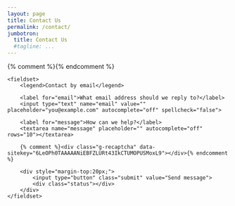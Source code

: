 ```yaml
---
layout: page
title: Contact Us
permalink: /contact/
jumbotron: 
  title: Contact Us
  #tagline: ...
---
```


<form id="frmContact" class="cerb-form" action="javascript:;" method="POST" onsubmit="return false;">
	{% comment %}<input type="hidden" name="g-recaptcha-response" value="">{% endcomment %}
	
	<fieldset>
		<legend>Contact by email</legend>
	
		<label for="email">What email address should we reply to?</label>
		<input type="text" name="email" value="" placeholder="you@example.com" autocomplete="off" spellcheck="false">
	
		<label for="message">How can we help?</label>
		<textarea name="message" placeholder="" autocomplete="off" rows="10"></textarea>
		
		{% comment %}<div class="g-recaptcha" data-sitekey="6LeOPh0TAAAAANiEBFZLURt43IkCTUMOPUSMoxL9"></div>{% endcomment %}
		
		<div style="margin-top:20px;">
			<input type="button" class="submit" value="Send message">
			<div class="status"></div>
		</div>
	</fieldset>
</form>

<script type="text/javascript">
$(function() {
	var $frm = $('#frmContact');
	
	$frm.find('input.submit').click(function() {
		// [TODO] Spinner
		
		// Captcha
		//$frm.find('input:hidden[name=g-recaptcha-response]').val(grecaptcha.getResponse());
		
		$.ajax({
			method: 'POST',
			url: 'https://cerb.official.support/forms/cloud/contact',
			crossDomain: true,
			dataType: 'json',
			data: $frm.serialize(),
			success: function(res) {
				if(res && res.error) {
					//grecaptcha.reset();
					
					var $warn = $('<div class="warning"/>').text(res.error);
					$frm.find('div.status').html($warn);
					return;
				}
				
				if(res && res.success) {
					var $status = $('<div class="status"/>');
					var $success = $('<div class="success"/>').text(res.success).appendTo($status);
					$frm.css('border','0').html('').append($status);
				}
			},
			error: function(e) {
				//grecaptcha.reset();
				
				var $warn = $('<div class="error"/>').text("An unexpected error occurred. Please try again later.");
				$frm.find('div.status').html($warn);
				return;
			}
		})
	});
});
</script>